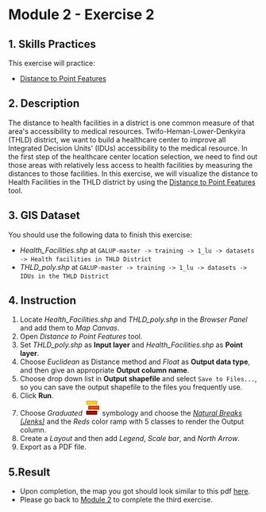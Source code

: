 # Module 2 - Exercise 2

## 1. Skills Practices

This exercise will practice:

- [Distance to Point Features](https://github.com/SERVIR-WA/GALUP/blob/master/training/1_lu/modules/module2.md#22-distance-to-point-features)

## 2. Description

The distance to health facilities in a district is one common measure of that area's accessibility to medical resources.
Twifo-Heman-Lower-Denkyira (THLD) district, we want to build a healthcare center to improve all Integrated Decision Units' (IDUs) accessibility to the medical resource.
In the first step of the healthcare center location selection, we need to find out those areas with relatively less access to health facilities by measuring the distances to those facilities.
In this exercise, we will visualize the distance to Health Facilities in the THLD district by using the [Distance to Point Features](https://github.com/SERVIR-WA/GALUP/blob/master/training/1_lu/modules/module2.md#22-distance-to-point-features) tool.

## 3. GIS Dataset

You should use the following data to finish this exercise: 
- _Health\_Facilities.shp_ at
`GALUP-master -> training -> 1_lu -> datasets -> Health facilities in THLD District`
- _THLD\_poly.shp_ at
`GALUP-master -> training -> 1_lu -> datasets -> IDUs in the THLD District`

## 4. Instruction

1. Locate _Health\_Facilities.shp_ and _THLD\_poly.shp_ in the _Browser Panel_ and add them to
   _Map Canvas_.
2. Open _Distance to Point Features_ tool.
3. Set _THLD\_poly.shp_ as **Input layer** and _Health\_Facilities.shp_ as **Point layer**.
4. Choose _Euclidean_ as Distance method and _Float_ as **Output data type**, and then
   give an appropriate **Output column name**.
5. Choose drop down list in **Output shapefile** and select `Save to Files...`, so
   you can save the output shapefile to the files you frequently use.
6. Click **Run**.
7. Choose _Graduated_ ![graduated](../../../images/M2E1/rendererGraduatedSymbol.svg) symbology and choose the [_Natural Breaks (Jenks)_]([http://wiki.gis.com/wiki/index.php?title=Jenks_Natural_Breaks_Classification&oldid=763049
) and the _Reds_
   color ramp with 5 classes to render the Output column.
8. Create a _Layout_ and then add _Legend_, _Scale bar_, and _North Arrow_.
9. Export as a PDF file.

## 5.Result

- Upon completion, the map you got should look similar to this pdf
  [here](https://github.com/SERVIR-WA/GALUP/blob/master/training/1_lu/pdf_maps/DistanceToHF.pdf).
- Please go back to
  [Module 2](https://github.com/SERVIR-WA/GALUP/blob/master/training/1_lu/modules/module2.md#3-exercises) to complete the third exercise.
